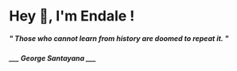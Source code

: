 <h1 title="head"> Hey 👋, I'm Endale !</h1>

**<h5><i>" Those who cannot learn from history are doomed to repeat it. "</i></h5>**

*<b>___ George Santayana ___</b>*
